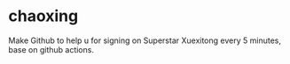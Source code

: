 # chaoxing
Make Github to help u for signing on Superstar Xuexitong every 5 minutes, base on github actions.
